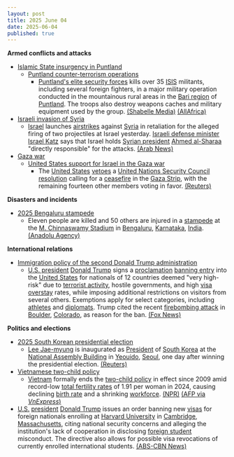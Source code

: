```yaml
---
layout: post
title: 2025 June 04
date: 2025-06-04
published: true
---
```



**Armed conflicts and attacks**

* [Islamic State insurgency in Puntland](https://en.wikipedia.org/wiki/Islamic_State_insurgency_in_Puntland "Islamic State insurgency in Puntland")
  + [Puntland counter-terrorism operations](https://en.wikipedia.org/wiki/Puntland_counter-terrorism_operations "Puntland counter-terrorism operations")
    - [Puntland's elite security forces](https://en.wikipedia.org/wiki/Puntland_Dervish_Force "Puntland Dervish Force") kills over 35 [ISIS](https://en.wikipedia.org/wiki/Islamic_State_%E2%80%93_Somalia_Province "Islamic State – Somalia Province") militants, including several foreign fighters, in a major military operation conducted in the mountainous rural areas in the [Bari region](https://en.wikipedia.org/wiki/Bari_Region "Bari Region") of [Puntland](https://en.wikipedia.org/wiki/Puntland "Puntland"). The troops also destroy weapons caches and military equipment used by the group. [(Shabelle Media)](https://shabellemedia.com/puntland-forces-kill-over-35-isis-fighters-in-major-offensive/) [(AllAfrica)](https://allafrica.com/stories/202506040308.html)
* [Israeli invasion of Syria](https://en.wikipedia.org/wiki/Israeli_invasion_of_Syria_%282024%E2%80%93present%29 "Israeli invasion of Syria (2024–present)")
  + [Israel](https://en.wikipedia.org/wiki/Israel "Israel") launches [airstrikes](https://en.wikipedia.org/wiki/Airstrike "Airstrike") against [Syria](https://en.wikipedia.org/wiki/Syria "Syria") in retaliation for the alleged firing of two projectiles at Israel yesterday. [Israeli defense minister](https://en.wikipedia.org/wiki/Ministry_of_Defense_%28Israel%29 "Ministry of Defense (Israel)") [Israel Katz](https://en.wikipedia.org/wiki/Israel_Katz "Israel Katz") says that Israel holds [Syrian president](https://en.wikipedia.org/wiki/Syrian_president "Syrian president") [Ahmed al-Sharaa](https://en.wikipedia.org/wiki/Ahmed_al-Sharaa "Ahmed al-Sharaa") "directly responsible" for the attacks. [(Arab News)](https://www.arabnews.com/node/2603293/middle-east)
* [Gaza war](https://en.wikipedia.org/wiki/Gaza_war "Gaza war")
  + [United States support for Israel in the Gaza war](https://en.wikipedia.org/wiki/United_States_support_for_Israel_in_the_Gaza_war "United States support for Israel in the Gaza war")
    - The [United States](https://en.wikipedia.org/wiki/United_States "United States") [vetoes](https://en.wikipedia.org/wiki/United_Nations_Security_Council_veto_power "United Nations Security Council veto power") a [United Nations Security Council](https://en.wikipedia.org/wiki/United_Nations_Security_Council "United Nations Security Council") [resolution](https://en.wikipedia.org/wiki/United_Nations_resolution "United Nations resolution") calling for a [ceasefire](https://en.wikipedia.org/wiki/Ceasefire "Ceasefire") in the [Gaza Strip](https://en.wikipedia.org/wiki/Gaza_Strip "Gaza Strip"), with the remaining fourteen other members voting in favor. [(Reuters)](https://www.reuters.com/world/middle-east/us-backed-gaza-aid-group-halt-distribution-wednesday-un-vote-ceasefire-demand-2025-06-04/)

**Disasters and incidents**

* [2025 Bengaluru stampede](https://en.wikipedia.org/wiki/2025_Bengaluru_stampede "2025 Bengaluru stampede")
  + Eleven people are killed and 50 others are injured in a [stampede](https://en.wikipedia.org/wiki/Crowd_crush "Crowd crush") at the [M. Chinnaswamy Stadium](https://en.wikipedia.org/wiki/M._Chinnaswamy_Stadium "M. Chinnaswamy Stadium") in [Bengaluru](https://en.wikipedia.org/wiki/Bengaluru "Bengaluru"), [Karnataka](https://en.wikipedia.org/wiki/Karnataka "Karnataka"), [India](https://en.wikipedia.org/wiki/India "India"). [(Anadolu Agency)](https://www.aa.com.tr/en/asia-pacific/11-killed-50-injured-in-stampede-outside-cricket-stadium-in-southern-india/3588843)

**International relations**

* [Immigration policy of the second Donald Trump administration](https://en.wikipedia.org/wiki/Immigration_policy_of_the_second_Donald_Trump_administration "Immigration policy of the second Donald Trump administration")
  + [U.S. president](https://en.wikipedia.org/wiki/U.S._president "U.S. president") [Donald Trump](https://en.wikipedia.org/wiki/Donald_Trump "Donald Trump") signs a [proclamation](https://en.wikipedia.org/wiki/Presidential_proclamation "Presidential proclamation") [banning entry](https://en.wikipedia.org/wiki/Trump_travel_ban "Trump travel ban") into the [United States](https://en.wikipedia.org/wiki/United_States "United States") for nationals of 12 countries deemed "very high-risk" due to [terrorist activity](https://en.wikipedia.org/wiki/Terrorism "Terrorism"), hostile governments, and high [visa overstay](https://en.wikipedia.org/wiki/Illegal_immigration_to_the_United_States#visa_overstay "Illegal immigration to the United States") rates, while imposing additional restrictions on visitors from several others. Exemptions apply for select categories, including [athletes](https://en.wikipedia.org/wiki/Athlete "Athlete") and [diplomats](https://en.wikipedia.org/wiki/Diplomat "Diplomat"). Trump cited the recent [firebombing attack](https://en.wikipedia.org/wiki/2025_Boulder_fire_attack "2025 Boulder fire attack") in [Boulder](https://en.wikipedia.org/wiki/Boulder%2C_Colorado "Boulder, Colorado"), [Colorado](https://en.wikipedia.org/wiki/Colorado "Colorado"), as reason for the ban. [(Fox News)](https://www.foxnews.com/politics/president-trump-bans-travel-us-from-several-countries-block-dangerous-foreign-actors.amp)

**Politics and elections**

* [2025 South Korean presidential election](https://en.wikipedia.org/wiki/2025_South_Korean_presidential_election "2025 South Korean presidential election")
  + [Lee Jae-myung](https://en.wikipedia.org/wiki/Lee_Jae-myung "Lee Jae-myung") is inaugurated as [President](https://en.wikipedia.org/wiki/President_of_South_Korea "President of South Korea") of [South Korea](https://en.wikipedia.org/wiki/South_Korea "South Korea") at the [National Assembly Building](https://en.wikipedia.org/wiki/National_Assembly_Building_%28South_Korea%29 "National Assembly Building (South Korea)") in [Yeouido](https://en.wikipedia.org/wiki/Yeouido "Yeouido"), [Seoul](https://en.wikipedia.org/wiki/Seoul "Seoul"), one day after winning the presidential election. [(Reuters)](https://www.reuters.com/world/china/south-koreas-president-lee-jae-myung-takes-office-2025-06-04/)
* [Vietnamese two-child policy](https://en.wikipedia.org/wiki/Vietnamese_two-child_policy "Vietnamese two-child policy")
  + [Vietnam](https://en.wikipedia.org/wiki/Vietnam "Vietnam") formally ends the [two-child policy](https://en.wikipedia.org/wiki/Two-child_policy#Vietnam "Two-child policy") in effect since 2009 amid record-low [total fertility rates](https://en.wikipedia.org/wiki/Total_fertility_rate "Total fertility rate") of 1.91 per woman in 2024, causing declining [birth rate](https://en.wikipedia.org/wiki/Birth_rate "Birth rate") and a shrinking [workforce](https://en.wikipedia.org/wiki/Workforce "Workforce"). [(NPR)](https://www.npr.org/2025/06/04/g-s1-70426/vietnam-ends-2-child-policy-population) [(AFP via *VnExpress*)](https://e.vnexpress.net/news/news/vietnam-scraps-two-child-limit-4894305.html)
* [U.S.](https://en.wikipedia.org/wiki/U.S. "U.S.") [president](https://en.wikipedia.org/wiki/President_of_the_United_States "President of the United States") [Donald Trump](https://en.wikipedia.org/wiki/Donald_Trump "Donald Trump") issues an order banning new [visas](https://en.wikipedia.org/wiki/Visa_policy_of_the_United_States "Visa policy of the United States") for foreign nationals enrolling at [Harvard University](https://en.wikipedia.org/wiki/Harvard_University "Harvard University") in [Cambridge, Massachusetts](https://en.wikipedia.org/wiki/Cambridge%2C_Massachusetts "Cambridge, Massachusetts"), citing national security concerns and alleging the institution's lack of cooperation in disclosing [foreign student](https://en.wikipedia.org/wiki/International_students "International students") misconduct. The directive also allows for possible visa revocations of currently enrolled international students. [(ABS-CBN News)](https://www.abs-cbn.com/news/world/2025/6/5/trump-bans-visas-for-new-foreign-students-at-harvard-0908)
